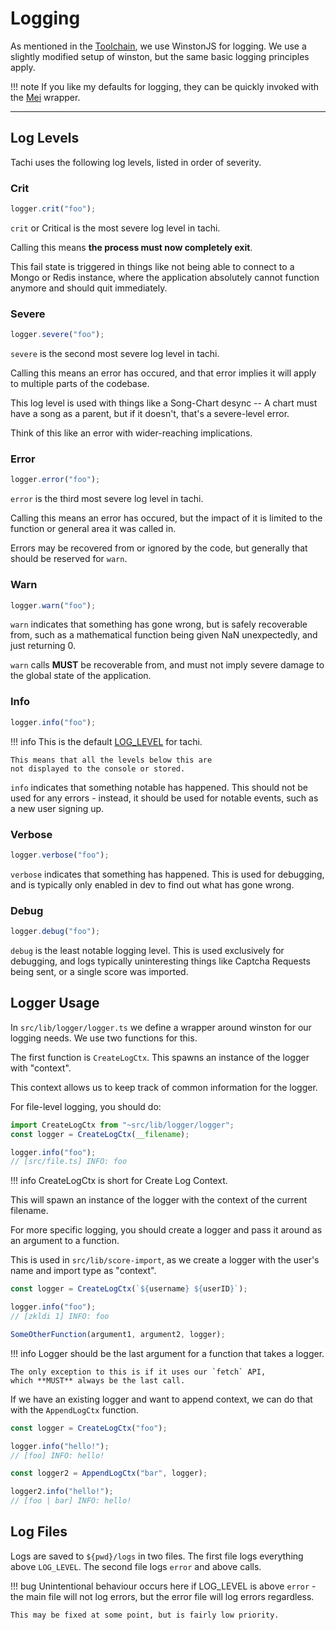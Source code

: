 # Logging

As mentioned in the [Toolchain](./toolchain), we use
WinstonJS for logging. We use a slightly modified setup
of winston, but the same basic logging principles apply.

!!! note
	If you like my defaults for logging, they can be quickly
	invoked with the [Mei](https://github.com/zkldi/mei) wrapper.

*****

## Log Levels

Tachi uses the following log levels, listed in order of
severity.

### Crit

```ts
logger.crit("foo");
```

`crit` or Critical is the most severe log level in tachi.

Calling this means **the process must now completely exit**.

This fail state is triggered in things like not being able
to connect to a Mongo or Redis instance, where the application
absolutely cannot function anymore and should quit immediately.

### Severe

```ts
logger.severe("foo");
```

`severe` is the second most severe log level in tachi.

Calling this means an error has occured, and that error implies
it will apply to multiple parts of the codebase.

This log level is used with things like a Song-Chart
desync -- A chart must have a song as a parent, but if it
doesn't, that's a severe-level error.

Think of this like an error with wider-reaching implications.

### Error

```ts
logger.error("foo");
```

`error` is the third most severe log level in tachi.

Calling this means an error has occured, but the impact of
it is limited to the function or general area it was called in.

Errors may be recovered from or ignored by the code, but generally that should be reserved for `warn`.

### Warn

```ts
logger.warn("foo");
```

`warn` indicates that something has gone wrong, but is safely
recoverable from, such as a mathematical function being given NaN unexpectedly, and just returning 0.

`warn` calls **MUST** be recoverable from, and must not
imply severe damage to the global state of the application.

### Info

```ts
logger.info("foo");
```

!!! info
	This is the default [LOG_LEVEL](./config) for tachi.

	This means that all the levels below this are
	not displayed to the console or stored.

`info` indicates that something notable has happened. This
should not be used for any errors - instead, it should be
used for notable events, such as a new user signing up.

### Verbose

```ts
logger.verbose("foo");
```

`verbose` indicates that something has happened. This is
used for debugging, and is typically only enabled in dev
to find out what has gone wrong.

### Debug

```ts
logger.debug("foo");
```

`debug` is the least notable logging level. This is used
exclusively for debugging, and logs typically uninteresting
things like Captcha Requests being sent, or a single score was imported.

## Logger Usage

In `src/lib/logger/logger.ts` we define a wrapper around winston
for our logging needs. We use two functions for this.

The first function is `CreateLogCtx`. This spawns an
instance of the logger with "context".

This context allows us to keep track of common information
for the logger.

For file-level logging, you should do:

```ts
import CreateLogCtx from "~src/lib/logger/logger";
const logger = CreateLogCtx(__filename);

logger.info("foo");
// [src/file.ts] INFO: foo
```

!!! info
	CreateLogCtx is short for Create Log Context.

This will spawn an instance of the logger with the context
of the current filename.

For more specific logging, you should create a logger
and pass it around as an argument to a function.

This is used in `src/lib/score-import`, as we create a
logger with the user's name and import type as "context".

```ts
const logger = CreateLogCtx(`${username} ${userID}`);

logger.info("foo");
// [zkldi 1] INFO: foo

SomeOtherFunction(argument1, argument2, logger);
```

!!! info
	Logger should be the last argument for a function that
	takes a logger.

	The only exception to this is if it uses our `fetch` API,
	which **MUST** always be the last call.

If we have an existing logger and want to append context,
we can do that with the `AppendLogCtx` function.

```ts
const logger = CreateLogCtx("foo");

logger.info("hello!");
// [foo] INFO: hello!

const logger2 = AppendLogCtx("bar", logger);

logger2.info("hello!");
// [foo | bar] INFO: hello!
```

## Log Files

Logs are saved to `${pwd}/logs` in two files. The first
file logs everything above `LOG_LEVEL`. The second file
logs `error` and above calls.

!!! bug
	Unintentional behaviour occurs here if LOG_LEVEL is
	above `error` - the main file will not log errors,
	but the error file will log errors regardless.

	This may be fixed at some point, but is fairly low priority.
